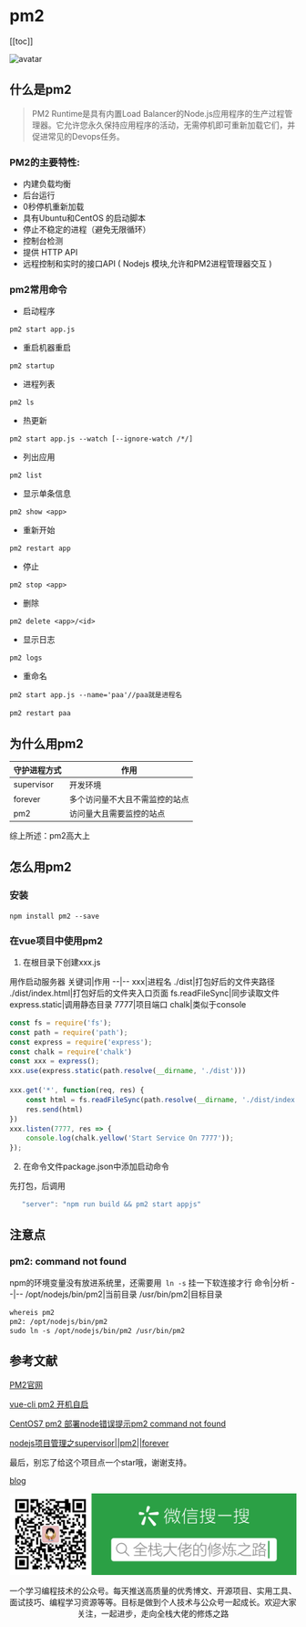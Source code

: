 # pm2
[[toc]]

![avatar](./pm2.png)
## 什么是pm2
>PM2 Runtime是具有内置Load Balancer的Node.js应用程序的生产过程管理器。它允许您永久保持应用程序的活动，无需停机即可重新加载它们，并促进常见的Devops任务。

### PM2的主要特性:

- 内建负载均衡
- 后台运行
- 0秒停机重新加载
- 具有Ubuntu和CentOS 的启动脚本
- 停止不稳定的进程（避免无限循环）
- 控制台检测
- 提供 HTTP API
- 远程控制和实时的接口API ( Nodejs 模块,允许和PM2进程管理器交互 )

### pm2常用命令
- 启动程序
```
pm2 start app.js
```

- 重启机器重启
```
pm2 startup
```

- 进程列表
```
pm2 ls
```

- 热更新
```
pm2 start app.js --watch [--ignore-watch /*/]
```

- 列出应用
```
pm2 list
```

- 显示单条信息
```
pm2 show <app>
```

- 重新开始
```
pm2 restart app
```

- 停止
```
pm2 stop <app>
```

- 删除
```
pm2 delete <app>/<id>
```

- 显示日志
```
pm2 logs
```

- 重命名
```
pm2 start app.js --name='paa'//paa就是进程名

pm2 restart paa
```
## 为什么用pm2

守护进程方式|作用
--|--
supervisor|开发环境
forever|多个访问量不大且不需监控的站点
pm2|访问量大且需要监控的站点

综上所述：pm2高大上
## 怎么用pm2

### 安装
```
npm install pm2 --save
```

### 在vue项目中使用pm2
1. 在根目录下创建xxx.js

用作启动服务器
关键词|作用
--|--
 xxx|进程名
 ./dist|打包好后的文件夹路径
 ./dist/index.html|打包好后的文件夹入口页面
 fs.readFileSync|同步读取文件
 express.static|调用静态目录
 7777|项目端口
 chalk|类似于console
```js
const fs = require('fs');
const path = require('path');
const express = require('express');
const chalk = require('chalk')
const xxx = express();
xxx.use(express.static(path.resolve(__dirname, './dist')))

xxx.get('*', function(req, res) {
    const html = fs.readFileSync(path.resolve(__dirname, './dist/index.html'), 'utf-8')
    res.send(html)
})
xxx.listen(7777, res => {
    console.log(chalk.yellow('Start Service On 7777'));
});

```

2. 在命令文件package.json中添加启动命令

先打包，后调用
```js
   "server": "npm run build && pm2 start appjs"
```



## 注意点

### pm2: command not found

npm的环境变量没有放进系统里，还需要用` ln -s` 挂一下软连接才行
命令|分析
--|--
/opt/nodejs/bin/pm2|当前目录
/usr/bin/pm2|目标目录
```
whereis pm2
pm2: /opt/nodejs/bin/pm2
sudo ln -s /opt/nodejs/bin/pm2 /usr/bin/pm2
```
## 参考文献
[PM2官网](https://pm2.io/doc/en/runtime/quick-start/)

[vue-cli pm2 开机自启](https://www.jianshu.com/p/d2a640b8661c)

[CentOS7 pm2 部署node错误提示pm2 command not found](https://segmentfault.com/q/1010000013392948)

[nodejs项目管理之supervisor||pm2||forever](https://www.cnblogs.com/lggggg/p/6155233.html)




最后，别忘了给这个项目点一个star哦，谢谢支持。

[blog](https://github.com/qiufeihong2018/vuepress-blog)

![](../public/微信公众号.png)

一个学习编程技术的公众号。每天推送高质量的优秀博文、开源项目、实用工具、面试技巧、编程学习资源等等。目标是做到个人技术与公众号一起成长。欢迎大家关注，一起进步，走向全栈大佬的修炼之路

<style scoped>
    p:nth-last-child(2) {
        text-align: center
    }
</style>
